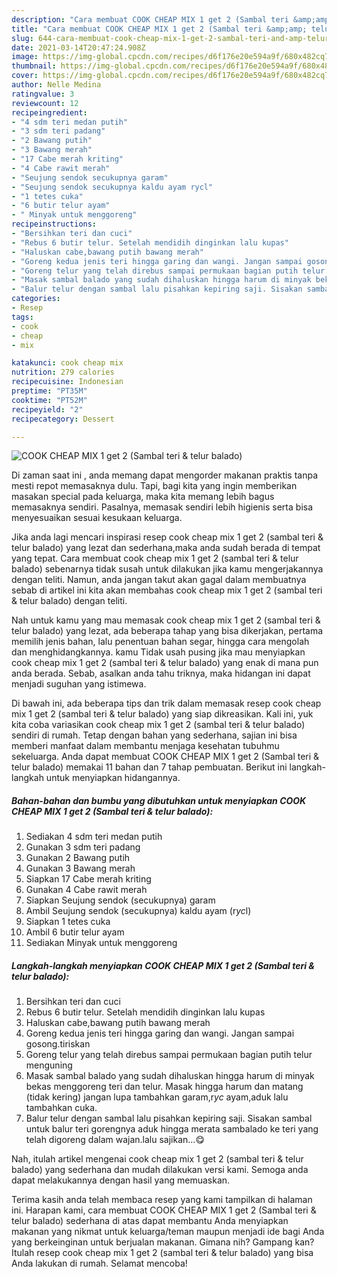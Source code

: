 ```yaml
---
description: "Cara membuat COOK CHEAP MIX 1 get 2 (Sambal teri &amp;amp; telur balado) yang lezat Untuk Jualan"
title: "Cara membuat COOK CHEAP MIX 1 get 2 (Sambal teri &amp;amp; telur balado) yang lezat Untuk Jualan"
slug: 644-cara-membuat-cook-cheap-mix-1-get-2-sambal-teri-and-amp-telur-balado-yang-lezat-untuk-jualan
date: 2021-03-14T20:47:24.908Z
image: https://img-global.cpcdn.com/recipes/d6f176e20e594a9f/680x482cq70/cook-cheap-mix-1-get-2-sambal-teri-telur-balado-foto-resep-utama.jpg
thumbnail: https://img-global.cpcdn.com/recipes/d6f176e20e594a9f/680x482cq70/cook-cheap-mix-1-get-2-sambal-teri-telur-balado-foto-resep-utama.jpg
cover: https://img-global.cpcdn.com/recipes/d6f176e20e594a9f/680x482cq70/cook-cheap-mix-1-get-2-sambal-teri-telur-balado-foto-resep-utama.jpg
author: Nelle Medina
ratingvalue: 3
reviewcount: 12
recipeingredient:
- "4 sdm teri medan putih"
- "3 sdm teri padang"
- "2 Bawang putih"
- "3 Bawang merah"
- "17 Cabe merah kriting"
- "4 Cabe rawit merah"
- "Seujung sendok secukupnya garam"
- "Seujung sendok secukupnya kaldu ayam rycl"
- "1 tetes cuka"
- "6 butir telur ayam"
- " Minyak untuk menggoreng"
recipeinstructions:
- "Bersihkan teri dan cuci"
- "Rebus 6 butir telur. Setelah mendidih dinginkan lalu kupas"
- "Haluskan cabe,bawang putih bawang merah"
- "Goreng kedua jenis teri hingga garing dan wangi. Jangan sampai gosong.tiriskan"
- "Goreng telur yang telah direbus sampai permukaan bagian putih telur menguning"
- "Masak sambal balado yang sudah dihaluskan hingga harum di minyak bekas menggoreng teri dan telur. Masak hingga harum dan matang (tidak kering) jangan lupa tambahkan garam,r*yc* ayam,aduk lalu tambahkan cuka."
- "Balur telur dengan sambal lalu pisahkan kepiring saji. Sisakan sambal untuk balur teri gorengnya aduk hingga merata sambalado ke teri yang telah digoreng dalam wajan.lalu sajikan...😋"
categories:
- Resep
tags:
- cook
- cheap
- mix

katakunci: cook cheap mix 
nutrition: 279 calories
recipecuisine: Indonesian
preptime: "PT35M"
cooktime: "PT52M"
recipeyield: "2"
recipecategory: Dessert

---
```



![COOK CHEAP MIX 1 get 2 (Sambal teri &amp; telur balado)](https://img-global.cpcdn.com/recipes/d6f176e20e594a9f/680x482cq70/cook-cheap-mix-1-get-2-sambal-teri-telur-balado-foto-resep-utama.jpg)

Di zaman  saat ini , anda memang dapat mengorder makanan praktis tanpa mesti repot memasaknya dulu. Tapi, bagi kita yang ingin memberikan masakan special pada keluarga, maka kita memang lebih bagus memasaknya sendiri. Pasalnya, memasak sendiri lebih higienis serta bisa menyesuaikan sesuai kesukaan keluarga.

Jika anda lagi mencari inspirasi resep cook cheap mix 1 get 2 (sambal teri &amp; telur balado) yang lezat dan sederhana,maka anda sudah berada di tempat yang tepat. Cara membuat cook cheap mix 1 get 2 (sambal teri &amp; telur balado)  sebenarnya tidak susah untuk dilakukan jika kamu mengerjakannya dengan teliti. Namun, anda jangan takut akan gagal dalam membuatnya 
sebab di artikel ini kita akan membahas cook cheap mix 1 get 2 (sambal teri &amp; telur balado) dengan teliti.  



Nah untuk kamu yang mau memasak cook cheap mix 1 get 2 (sambal teri &amp; telur balado) yang lezat, ada beberapa tahap yang bisa dikerjakan, pertama memilih jenis bahan, lalu penentuan bahan segar, hingga cara mengolah dan menghidangkannya. kamu Tidak usah pusing jika mau menyiapkan cook cheap mix 1 get 2 (sambal teri &amp; telur balado) yang enak di mana pun anda berada. Sebab, asalkan anda  tahu triknya, maka hidangan ini dapat menjadi suguhan yang istimewa.

Di bawah ini, ada beberapa tips dan trik dalam memasak resep cook cheap mix 1 get 2 (sambal teri &amp; telur balado) yang siap dikreasikan. Kali ini, yuk kita coba variasikan cook cheap mix 1 get 2 (sambal teri &amp; telur balado) sendiri di rumah. Tetap dengan bahan yang sederhana, sajian ini bisa memberi manfaat dalam membantu menjaga kesehatan tubuhmu sekeluarga. Anda dapat membuat COOK CHEAP MIX 1 get 2 (Sambal teri &amp; telur balado) memakai 11 bahan dan 7 tahap pembuatan. Berikut ini langkah-langkah untuk menyiapkan hidangannya.

<!--inarticleads1-->

##### Bahan-bahan dan bumbu yang dibutuhkan untuk menyiapkan COOK CHEAP MIX 1 get 2 (Sambal teri &amp; telur balado):

1. Sediakan 4 sdm teri medan putih
1. Gunakan 3 sdm teri padang
1. Gunakan 2 Bawang putih
1. Gunakan 3 Bawang merah
1. Siapkan 17 Cabe merah kriting
1. Gunakan 4 Cabe rawit merah
1. Siapkan Seujung sendok (secukupnya) garam
1. Ambil Seujung sendok (secukupnya) kaldu ayam (r*yc*l)
1. Siapkan 1 tetes cuka
1. Ambil 6 butir telur ayam
1. Sediakan  Minyak untuk menggoreng




<!--inarticleads2-->

##### Langkah-langkah menyiapkan COOK CHEAP MIX 1 get 2 (Sambal teri &amp; telur balado):

1. Bersihkan teri dan cuci
1. Rebus 6 butir telur. Setelah mendidih dinginkan lalu kupas
1. Haluskan cabe,bawang putih bawang merah
1. Goreng kedua jenis teri hingga garing dan wangi. Jangan sampai gosong.tiriskan
1. Goreng telur yang telah direbus sampai permukaan bagian putih telur menguning
1. Masak sambal balado yang sudah dihaluskan hingga harum di minyak bekas menggoreng teri dan telur. Masak hingga harum dan matang (tidak kering) jangan lupa tambahkan garam,r*yc* ayam,aduk lalu tambahkan cuka.
1. Balur telur dengan sambal lalu pisahkan kepiring saji. Sisakan sambal untuk balur teri gorengnya aduk hingga merata sambalado ke teri yang telah digoreng dalam wajan.lalu sajikan...😋




Nah, itulah artikel mengenai  cook cheap mix 1 get 2 (sambal teri &amp; telur balado)  yang sederhana dan mudah dilakukan versi kami. Semoga anda dapat melakukannya dengan hasil yang memuaskan. 

Terima kasih anda telah membaca resep yang kami tampilkan di halaman ini. Harapan kami, cara membuat  COOK CHEAP MIX 1 get 2 (Sambal teri &amp; telur balado) sederhana di atas dapat membantu Anda menyiapkan makanan yang nikmat untuk keluarga/teman maupun menjadi ide bagi Anda yang berkeinginan untuk berjualan makanan. Gimana nih? Gampang kan? Itulah resep cook cheap mix 1 get 2 (sambal teri &amp; telur balado) yang bisa Anda lakukan di rumah. Selamat mencoba!


